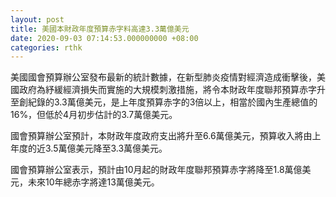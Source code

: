 ```yaml
---
layout: post
title: 美國本財政年度預算赤字料高達3.3萬億美元
date: 2020-09-03 07:14:53.000000000 +08:00
categories: rthk
---
```


美國國會預算辦公室發布最新的統計數據，在新型肺炎疫情對經濟造成衝擊後，美國政府為紓緩經濟損失而實施的大規模刺激措施，將令本財政年度聯邦預算赤字升至創紀錄的3.3萬億美元，是上年度預算赤字的3倍以上，相當於國內生產總值的16%，但低於4月初步估計的3.7萬億美元。

國會預算辦公室預計，本財政年度政府支出將升至6.6萬億美元，預算收入將由上年度的近3.5萬億美元降至3.3萬億美元。

國會預算辦公室表示，預計由10月起的財政年度聯邦預算赤字將降至1.8萬億美元，未來10年總赤字將達13萬億美元。
